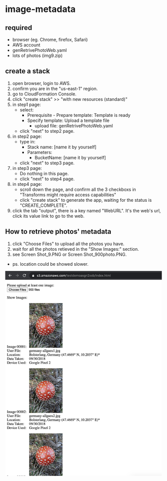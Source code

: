 # image-metadata

## required
* browser (eg. Chrome, firefox, Safari)
* AWS account
* genRetrivePhotoWeb.yaml
* lots of photos (img9.zip)

## create a stack
1. open browser, login to AWS.
2. confirm you are in the "us-east-1" region.
3. go to CloudFormation Console.
4. click "create stack" >> "with new resources (standard)"
5. in step1 page: 
    * select:
        * Prerequisite - Prepare template: Template is ready
        * Specify template: Upload a template file
            * upload file: genRetrivePhotoWeb.yaml
    * click "next" to step2 page.
6. in step2 page: 
    * type in:
        * Stack name: [name it by yourself]
        * Parameters: 
            * BucketName: [name it by yourself]
    * click "next" to step3 page.
7. in step3 page: 
    * Do nothing in this page.
    * click "next" to step4 page.
8. in step4 page: 
    * scroll down the page, and confirm all the 3 checkboxs in "Transforms might require access capabilities"
    * click "create stack" to generate the app, waiting for the status is "CREATE_COMPLETE".
9. click the tab "output", there is a key named "WebURL". It's the web's url, click its value link to go to the web.

## How to retrieve photos' metadata
1. click "Choose Files" to upload all the photos you have.
2. wait for all the photos retieved in the "Show Images:" section.
3. see Screen Shot_9.PNG or Screen Shot_900photo.PNG.

* ps. location could be showed slower.

![](https://github.com/mandy-shen/image-metadata/blob/main/Screen%20Shot_900photo.png?raw=true)

